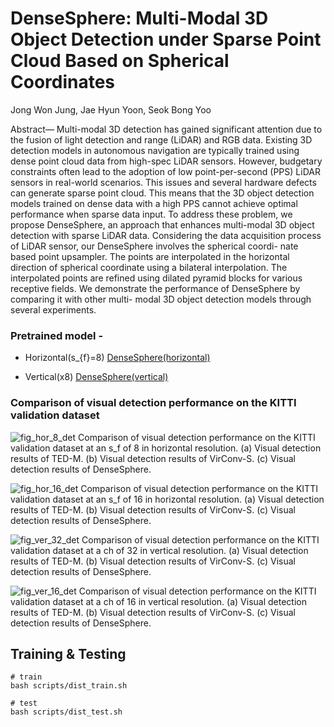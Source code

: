 # DenseSphere: Multi-Modal 3D Object Detection under Sparse Point Cloud Based on Spherical Coordinates

Jong Won Jung, Jae Hyun Yoon, Seok Bong Yoo

Abstract— Multi-modal 3D detection has gained significant
attention due to the fusion of light detection and range (LiDAR)
and RGB data. Existing 3D detection models in autonomous
navigation are typically trained using dense point cloud data
from high-spec LiDAR sensors. However, budgetary constraints
often lead to the adoption of low point-per-second (PPS)
LiDAR sensors in real-world scenarios. This issues and several
hardware defects can generate sparse point cloud. This means
that the 3D object detection models trained on dense data with a
high PPS cannot achieve optimal performance when sparse data
input. To address these problem, we propose DenseSphere, an
approach that enhances multi-modal 3D object detection with
sparse LiDAR data. Considering the data acquisition process of
LiDAR sensor, our DenseSphere involves the spherical coordi-
nate based point upsampler. The points are interpolated in the
horizontal direction of spherical coordinate using a bilateral
interpolation. The interpolated points are refined using dilated
pyramid blocks for various receptive fields. We demonstrate the
performance of DenseSphere by comparing it with other multi-
modal 3D object detection models through several experiments.

### Pretrained model - 

- Horizontal(s_{f}=8) [DenseSphere(horizontal)](https://drive.google.com/file/d/1edJFqp9LXBWVtH6aY-gt4hI8GTLyROS6/view?usp=drive_link)

- Vertical(x8) [DenseSphere(vertical)](https://drive.google.com/file/d/1edJFqp9LXBWVtH6aY-gt4hI8GTLyROS6/view?usp=drive_link)

### Comparison of visual detection performance on the KITTI validation dataset

![fig_hor_8_det](https://github.com/Jung-jongwon/DenseSphere/assets/85870991/899a0d7d-99bc-4903-aafc-738a1b6824ac)
Comparison of visual detection performance on the KITTI validation dataset at an s_f of 8 in horizontal resolution. (a) Visual detection results of TED-M. (b) Visual detection results of VirConv-S. (c) Visual detection results of DenseSphere.

![fig_hor_16_det](https://github.com/Jung-jongwon/DenseSphere/assets/85870991/dfddc14a-633a-4b84-8f31-e83600a89151)
Comparison of visual detection performance on the KITTI validation dataset at an s_f of 16 in horizontal resolution. (a) Visual detection results of TED-M. (b) Visual detection results of VirConv-S. (c) Visual detection results of DenseSphere.

![fig_ver_32_det](https://github.com/Jung-jongwon/DenseSphere/assets/85870991/ea345159-3937-41de-9b5f-bbfd40a7fb79)
Comparison of visual detection performance on the KITTI validation dataset at a ch of 32 in vertical resolution. (a) Visual detection results of TED-M. (b) Visual detection results of VirConv-S. (c) Visual detection results of DenseSphere.

![fig_ver_16_det](https://github.com/Jung-jongwon/DenseSphere/assets/85870991/ccfb6abb-1916-4b6d-860d-704801faff4d)
Comparison of visual detection performance on the KITTI validation dataset at a ch of 16 in vertical resolution. (a) Visual detection results of TED-M. (b) Visual detection results of VirConv-S. (c) Visual detection results of DenseSphere.





## Training & Testing
```
# train
bash scripts/dist_train.sh

# test
bash scripts/dist_test.sh

